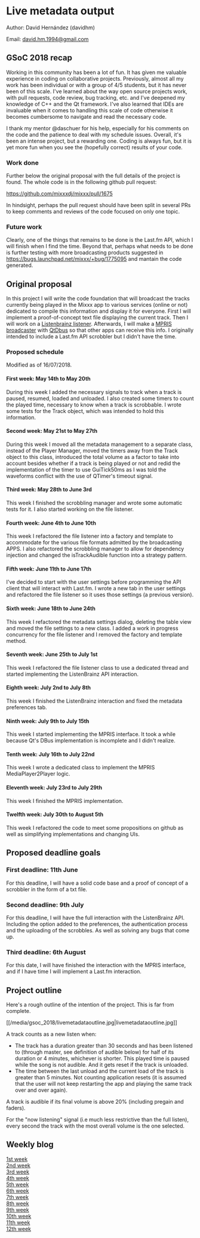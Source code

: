 # Live metadata output

Author: David Hernández (davidhm)

Email: <david.hm.1994@gmail.com>

## GSoC 2018 recap

Working in this community has been a lot of fun. It has given me
valuable experience in coding on collaborative projects. Previously,
almost all my work has been individual or with a group of 4/5 students,
but it has never been of this scale. I've learned about the way open
source projects work, with pull requests, code review, bug tracking,
etc. and I've deepened my knowledge of C++ and the Qt framework. I've
also learned that IDEs are invaluable when it comes to handling this
scale of code otherwise it becomes cumbersome to navigate and read the
necessary code.

I thank my mentor @daschuer for his help, especially for his comments on
the code and the patience to deal with my schedule issues. Overall, it's
been an intense project, but a rewarding one. Coding is always fun, but
it is yet more fun when you see the (hopefully correct) results of your
code.

### Work done

Further below the original proposal with the full details of the project
is found. The whole code is in the following github pull request:

<https://github.com/mixxxdj/mixxx/pull/1675>

In hindsight, perhaps the pull request should have been split in several
PRs to keep comments and reviews of the code focused on only one topic.

### Future work

Clearly, one of the things that remains to be done is the Last.fm API,
which I will finish when I find the time. Beyond that, perhaps what
needs to be done is further testing with more broadcasting products
suggested in <https://bugs.launchpad.net/mixxx/+bug/1775095> and mantain
the code generated.

## Original proposal

In this project I will write the code foundation that will broadcast the
tracks currently being played in the Mixxx app to various services
(online or not) dedicated to compile this information and display it for
everyone. First I will implement a proof-of-concept text file displaying
the current track. Then I will work on a [Listenbrainz
listener](https://listenbrainz.org/). Afterwards, I will make a [MPRIS
broadcaster](https://specifications.freedesktop.org/mpris-spec/latest/)
with [QtDbus](http://doc.qt.io/qt-5/qtdbus-index.html) so that other
apps can receive this info. I originally intended to include a Last.fm
API scrobbler but I didn't have the time.

### Proposed schedule

Modified as of 16/07/2018.

#### First week: May 14th to May 20th

During this week I added the necessary signals to track when a track is
paused, resumed, loaded and unloaded. I also created some timers to
count the played time, necessary to know when a track is scrobbable. I
wrote some tests for the Track object, which was intended to hold this
information.

#### Second week: May 21st to May 27th

During this week I moved all the metadata management to a separate
class, instead of the Player Manager, moved the timers away from the
Track object to this class, introduced the total volume as a factor to
take into account besides whether if a track is being played or not and
redid the implementation of the timer to use GuiTick50ms as I was told
the waveforms conflict with the use of QTimer's timeout signal.

#### Third week: May 28th to June 3rd

This week I finished the scrobbling manager and wrote some automatic
tests for it. I also started working on the file listener.

#### Fourth week: June 4th to June 10th

This week I refactored the file listener into a factory and template to
accommodate for the various file formats admitted by the broadcasting
APPS. I also refactored the scrobbling manager to allow for dependency
injection and changed the isTrackAudible function into a strategy
pattern.

#### Fifth week: June 11th to June 17th

I've decided to start with the user settings before programming the API
client that will interact with Last.fm. I wrote a new tab in the user
settings and refactored the file listener so it uses those settings (a
previous version).

#### Sixth week: June 18th to June 24th

This week I refactored the metadata settings dialog, deleting the table
view and moved the file settings to a new class. I added a work in
progress concurrency for the file listener and I removed the factory and
template method.

#### Seventh week: June 25th to July 1st

This week I refactored the file listener class to use a dedicated thread
and started implementing the ListenBrainz API interaction.

#### Eighth week: July 2nd to July 8th

This week I finished the ListenBrainz interaction and fixed the metadata
preferences tab.

#### Ninth week: July 9th to July 15th

This week I started implementing the MPRIS interface. It took a while
because Qt's DBus implementation is incomplete and I didn't realize.

#### Tenth week: July 16th to July 22nd

This week I wrote a dedicated class to implement the MPRIS
MediaPlayer2Player logic.

#### Eleventh week: July 23rd to July 29th

This week I finished the MPRIS implementation.

#### Twelfth week: July 30th to August 5th

This week I refactored the code to meet some propositions on github as
well as simplifying implementations and changing UIs.

## Proposed deadline goals

### First deadline: 11th June

For this deadline, I will have a solid code base and a proof of concept
of a scrobbler in the form of a txt file.

### Second deadline: 9th July

For this deadline, I will have the full interaction with the
ListenBrainz API. Including the option added to the preferences, the
authentication process and the uploading of the scrobbles. As well as
solving any bugs that come up.

### Third deadline: 6th August

For this date, I will have finished the interaction with the MPRIS
interface, and if I have time I will implement a Last.fm interaction.

## Project outline

Here's a rough outline of the intention of the project. This is far from
complete.

[[/media/gsoc_2018/livemetadataoutline.jpg|livemetadataoutline.jpg]]

A track counts as a new listen when:

  - The track has a duration greater than 30 seconds and has been
    listened to (through master, see definition of audible below) for
    half of its duration or 4 minutes, whichever is shorter. This played
    time is paused while the song is not audible. And it gets reset if
    the track is unloaded.
  - The time between the last unload and the current load of the track
    is greater than 5 minutes. Not counting application resets (it is
    assumed that the user will not keep restarting the app and playing
    the same track over and over again).

A track is audible if its final volume is above 20% (including pregain
and faders).

For the "now listening" signal (i.e much less restrictive than the full
listen), every second the track with the most overall volume is the one
selected.

## Weekly blog

[1st
week](http://lkese3ker.blogspot.com.es/2018/05/week-1-14th-may-20th-may.html)  
[2nd
week](http://lkese3ker.blogspot.com/2018/05/week-2-21st-may-27th-may.html)  
[3rd
week](http://lkese3ker.blogspot.com/2018/06/week-3-28th-may-3rd-june.html)  
[4th
week](http://lkese3ker.blogspot.com/2018/06/week-4-4th-june-10th-june.html)  
[5th
week](https://lkese3ker.blogspot.com/2018/06/week-5-11th-june-17th-june.html)  
[6th
week](http://lkese3ker.blogspot.com/2018/06/week-6-june-18th-to-june-24th.html)  
[7th
week](http://lkese3ker.blogspot.com/2018/07/week-7-25th-june-1st-july.html)  
[8th
week](http://lkese3ker.blogspot.com/2018/07/week-8-2nd-july-8th-july.html)  
[9th
week](http://lkese3ker.blogspot.com/2018/07/week-9-9th-july-15th-july.html)  
[10th
week](http://lkese3ker.blogspot.com/2018/07/week-10-23th-july-29th-july.html)  
[11th
week](http://lkese3ker.blogspot.com/2018/07/week-11th-23th-july-29th-july.html)  
[12th
week](http://lkese3ker.blogspot.com/2018/08/week-12th-30th-july-5th-august.html)
